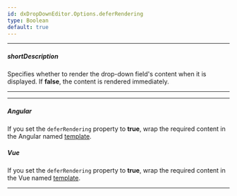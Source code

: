 ```yaml
---
id: dxDropDownEditor.Options.deferRendering
type: Boolean
default: true
---
```

---
##### shortDescription
Specifies whether to render the drop-down field's content when it is displayed. If **false**, the content is rendered immediately.

---

---
##### Angular

If you set the `deferRendering` property to **true**, wrap the required content in the Angular named [template](/Documentation/Guide/Angular_Components/Component_Configuration_Syntax/#Templates).

##### Vue

If you set the `deferRendering` property to **true**, wrap the required content in the Vue named [template](/Documentation/Guide/Vue_Components/Component_Configuration_Syntax/#Templates).

---